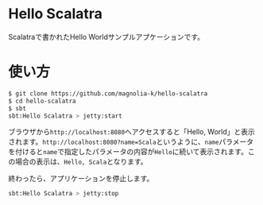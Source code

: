 # Hello Scalatra

Scalatraで書かれたHello Worldサンプルアプケーションです。

# 使い方

```bash
$ git clone https://github.com/magnolia-k/hello-scalatra
$ cd hello-scalatra
$ sbt
sbt:Hello Scalatra > jetty:start
```

ブラウザから`http://localhost:8080`へアクセスすると「Hello, World」と表示されます。`http://localhost:8080?name=Scala`というように、`name`パラメータを付けると`name`で指定したパラメータの内容が`Hello`に続いて表示されます。この場合の表示は、`Hello, Scala`となります。

終わったら、アプリケーションを停止します。

```bash
sbt:Hello Scalatra > jetty:stop
```
